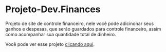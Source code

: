 # Projeto-Dev.Finances
 Projeto de site de controle financeiro, nele você pode adicinonar seus ganhos e despesas, que serão guardados para controle financeiro, assim como acompanhar sua quantidade total de dinheiro.
 
 Você pode ver esse projeto [clicando aqui](https://luisa-devfinances.netlify.app/).
